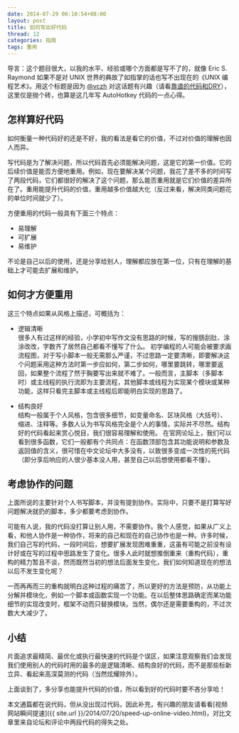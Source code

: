 ```yaml
---
date: 2014-07-29 06:10:54+08:00
layout: post
title: 如何写出好代码
thread: 12
categories: 指南
tags: 重用
---
```

导言：这个题目很大，以我的水平、经验或哪个方面都是写不了的，就像 Eric S. Raymond 如果不是对 UNIX 世界的典故了如指掌的话也写不出现在的《UNIX 编程艺术》。用这个标题是因为 [@vczh](http://www.zhihu.com/people/geniusvczh) 对这话题有兴趣（请看[靠谱的代码和DRY](http://zhuanlan.zhihu.com/vczh-nichijou/19801837)），这里仅是抛个砖，也算是这几年写 AutoHotkey 代码的一点心得。

## 怎样算好代码

如何衡量一种代码好的还是不好，我的看法是看它的价值，不过对价值的理解也因人而异。

写代码是为了解决问题，所以代码首先必须能解决问题，这是它的第一价值。它的后续价值是能否方便地重用。例如，现在要解决某个问题，我花了差不多的时间写了两段代码，它们都很好的解决了这个问题，那么能否重用就是它们价值的差异所在了。重用能提升代码的价值，重用越多价值越大化（反过来看，解决同类问题花的单位时间就少了）。

方便重用的代码一般具有下面三个特点：

* 易理解
* 可扩展
* 易维护

不论是自己以后的使用，还是分享给别人，理解都应放在第一位，只有在理解的基础上才可能去扩展和维护。

## 如何才方便重用
这三个特点如果从风格上描述，可概括为：

* 逻辑清晰  
很多人有过这样的经验，小学初中写作文没有思路的时候，写的搜肠刮肚、涂涂改改，字数齐了居然自己都看不懂写了什么。
初学编程的人可能会被要求画流程图，对于写小脚本一般无需那么严谨，不过思路一定要清晰，即要解决这个问题采用这种方法时第一步应如何，第二步如何，哪里要跳转，哪里要返回，如果整个流程了然于胸要写出来就不难了。一般而言，主脚本（多脚本时）或主线程的执行流即为主要流程，其他脚本或线程为实现某个模块或某种功能，这样只看完主脚本或主线程后即能明白实现的思路了。

* 结构良好  
结构一般属于个人风格，包含很多细节，如变量命名、区块风格（大括号）、缩进、注释等。多数人认为书写风格完全是个人的事情，实际并不尽然。结构好的代码看起来赏心悦目，我们很容易理解和使用。
在官网论坛上，我们可以看到很多函数，它们一般都有个共同点：在函数顶部包含其功能说明和参数及返回值的含义，很可惜在中文论坛中大多没有，以致很多变成一次性的死代码（即分享后响应的人很少基本没人用，甚至自己以后想使用都看不懂）。

## 考虑协作的问题

上面所说的主要针对个人书写脚本，并没有提到协作。实际中，只要不是打算写好问题解决就扔的脚本，多少都要考虑到协作。

可能有人说，我的代码没打算让别人用，不需要协作。我个人感觉，如果从广义上看，和他人协作是一种协作，将来的自己和现在的自己协作也是一种。许多时候，我们自己写的代码，一段时间后，想要扩展发现困难重重，这虽有可能之前没有设计好或在写的过程中思路发生了变化。很多人此时就想推倒重来（重构代码），重构的精力暂且不谈，然而既然当初的想法后面发生变化，我们如何知道现在的想法以后不发生变化呢？

一而再再而三的重构就明白这种过程的痛苦了，所以更好的方法是预防，从功能上分解并模块化，例如一个脚本或函数实现一个功能。在以后整体思路确定而某功能细节的实现改变时，框架不动而只替换模块。当然，偶尔还是需要重构的，不过次数大大减少了。

## 小结

片面追求最精简、最优化或执行最快速的代码是个误区，如果注意观察我们会发现我们使用别人的代码时用的最多的是逻辑清晰、结构良好的代码，而不是那些标新立异、看起来高深莫测的代码（当然炫耀除外）。

上面谈到了，多分享也能提升代码的价值，所以看到好的代码时要不吝分享哈！

本文通篇都在说代码，但从没出现过代码，因此补充，有兴趣的朋友请看看[视频网站瞬间提速]({{ site.url }}/2014/07/20/speed-up-online-video.html)，对比文章里来自论坛和评论中两段代码的得失之处。
